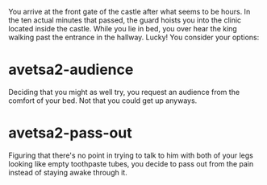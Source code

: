 You arrive at the front gate of the castle after what seems to be hours. In the ten actual minutes that passed, the guard hoists you into the clinic located inside the castle. While you lie in bed, you over hear the king walking past the entrance in the hallway. Lucky! You consider your options:

# avetsa2-audience
Deciding that you might as well try, you request an audience from the comfort of your bed. Not that you could get up anyways.

# avetsa2-pass-out
Figuring that there's no point in trying to talk to him with both of your legs looking like empty toothpaste tubes, you decide to pass out from the pain instead of staying awake through it.

